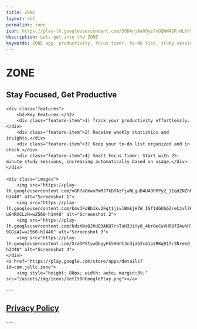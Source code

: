 ```yaml
---
title: ZONE 
layout: def
permalink: zone
icon: https://play-lh.googleusercontent.com/5ODAnjAehOyiFoGQHW42R-HLYh7yxEz3OwzkW-rGhKkHDKtOlRvvshOYIYIHx85QMu0=w240-h480
description: Lets get into the ZONE  
keywords: ZONE app, productivity, focus timer, to-do list, study sessions, App to focus, app for better study, fix attntion span, let you focus more
---
```

<style>
    .images {
        display: grid;
        grid-template-columns: repeat(auto-fit, minmax(30px, 1fr));
        gap: 15px;
        margin-top: 20px;
    }
    .images img {
        width: 100%;
        height: auto;
        border-radius: 10px;
        box-shadow: 0px 4px 8px rgba(0,0,0,0.2);
    }

</style>

<div class="container">
    <h1>ZONE</h1>
    <h2>Stay Focused, Get Productive</h2>

    <div class="features">
        <h2>Key Features:</h2>
        <div class="feature-item">1) Track your productivity effortlessly.</div>
        <div class="feature-item">2) Receive weekly statistics and insights.</div>
        <div class="feature-item">3) Keep your to-do list organized and in check.</div>
        <div class="feature-item">4) Smart Focus Timer: Start with 25-minute study sessions, increasing automatically based on usage.</div>
    </div>

    <div class="images">
        <img src="https://play-lh.googleusercontent.com/vGR7aCmwxPmMJ7kDfAzfjwNLguB4U49RPPy2_11qdZNZhKdnqX4YSpW_cmdjzhOMnkM=w2560-h1440" alt="Screenshot 1">
        <img src="https://play-lh.googleusercontent.com/kmv3FoBb1ku2Fgt1jivlBmkjH7W_ISf1dGUS6ZreCzvl7KKEEVbfiYSPxz-u64RXCLzN=w2560-h1440" alt="Screenshot 2">
        <img src="https://play-lh.googleusercontent.com/kdzKNvOJhUQ3AKQ7rsTuH3JiYy8_4brQeCuVHR8fZ4uhH7QSq5NzwAUeSxSt-9GGsAI=w2560-h1440" alt="Screenshot 3">
        <img src="https://play-lh.googleusercontent.com/XraDPVtywQbgyFk5H0nC3cdjd62c41p2RKq91Tr2NrebO_TtwU8G6T88253yPWHfSN8=w2560-h1440" alt="Screenshot 4">
    </div>
    <a href="https://play.google.com/store/apps/details?id=com.jallc.zone">
        <img style="height: 80px; width: auto; margin:3%;" src="/assets/img/icons/GetItOnGooglePlay.png"></a>

</div>
---
<h2><a class="linkhai" href="/zone/privacy-policy">Privacy Policy</a></h2>
---
